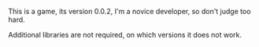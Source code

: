 This is a game, its version 0.0.2, I'm a novice developer, so don't judge too hard.

Additional libraries are not required, on which versions it does not work.
